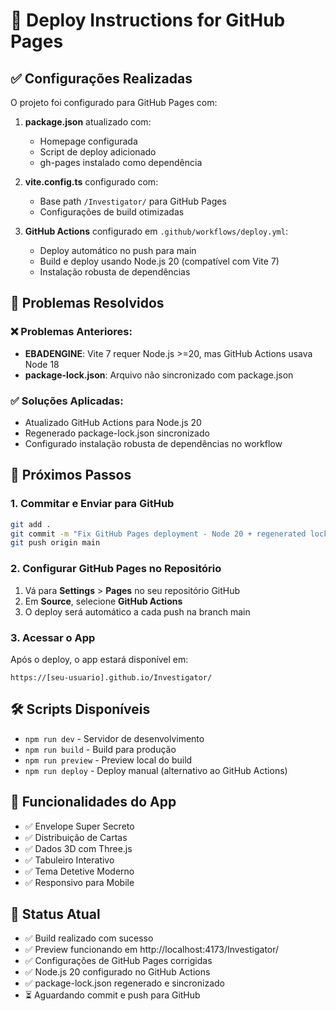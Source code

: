# 🚀 Deploy Instructions for GitHub Pages

## ✅ Configurações Realizadas

O projeto foi configurado para GitHub Pages com:

1. **package.json** atualizado com:

   - Homepage configurada
   - Script de deploy adicionado
   - gh-pages instalado como dependência

2. **vite.config.ts** configurado com:

   - Base path `/Investigator/` para GitHub Pages
   - Configurações de build otimizadas

3. **GitHub Actions** configurado em `.github/workflows/deploy.yml`:
   - Deploy automático no push para main
   - Build e deploy usando Node.js 20 (compatível com Vite 7)
   - Instalação robusta de dependências

## 🔧 Problemas Resolvidos

### ❌ Problemas Anteriores:

- **EBADENGINE**: Vite 7 requer Node.js >=20, mas GitHub Actions usava Node 18
- **package-lock.json**: Arquivo não sincronizado com package.json

### ✅ Soluções Aplicadas:

- Atualizado GitHub Actions para Node.js 20
- Regenerado package-lock.json sincronizado
- Configurado instalação robusta de dependências no workflow

## 🔧 Próximos Passos

### 1. Commitar e Enviar para GitHub

```bash
git add .
git commit -m "Fix GitHub Pages deployment - Node 20 + regenerated lock file"
git push origin main
```

### 2. Configurar GitHub Pages no Repositório

1. Vá para **Settings** > **Pages** no seu repositório GitHub
2. Em **Source**, selecione **GitHub Actions**
3. O deploy será automático a cada push na branch main

### 3. Acessar o App

Após o deploy, o app estará disponível em:

```
https://[seu-usuario].github.io/Investigator/
```

## 🛠️ Scripts Disponíveis

- `npm run dev` - Servidor de desenvolvimento
- `npm run build` - Build para produção
- `npm run preview` - Preview local do build
- `npm run deploy` - Deploy manual (alternativo ao GitHub Actions)

## 📱 Funcionalidades do App

- ✅ Envelope Super Secreto
- ✅ Distribuição de Cartas
- ✅ Dados 3D com Three.js
- ✅ Tabuleiro Interativo
- ✅ Tema Detetive Moderno
- ✅ Responsivo para Mobile

## 🎯 Status Atual

- ✅ Build realizado com sucesso
- ✅ Preview funcionando em http://localhost:4173/Investigator/
- ✅ Configurações de GitHub Pages corrigidas
- ✅ Node.js 20 configurado no GitHub Actions
- ✅ package-lock.json regenerado e sincronizado
- ⏳ Aguardando commit e push para GitHub
